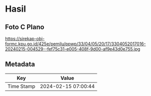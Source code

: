 # Hasil

## Foto C Plano

https://sirekap-obj-formc.kpu.go.id/425e/pemilu/ppwp/33/04/05/20/17/3304052017016-20240215-004529--fef75c31-e005-408f-9d00-af9e43d0e755.jpg


## Metadata

| Key        | Value               |
| ---------- | ------------------- |
| Time Stamp | 2024-02-15 07:00:44 |



